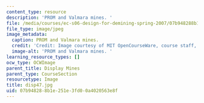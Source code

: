 ```yaml
---
content_type: resource
description: 'PROM and Valmara mines. '
file: /media/courses/ec-s06-design-for-demining-spring-2007/07b948288b1e251e3fd00a4020563e8f_disp47.jpg
file_type: image/jpeg
image_metadata:
  caption: PROM and Valmara mines.
  credit: 'Credit: Image courtesy of MIT OpenCourseWare, course staff, and students.'
  image-alt: 'PROM and Valmara mines. '
learning_resource_types: []
ocw_type: OCWImage
parent_title: Display Mines
parent_type: CourseSection
resourcetype: Image
title: disp47.jpg
uid: 07b94828-8b1e-251e-3fd0-0a4020563e8f
---
```

